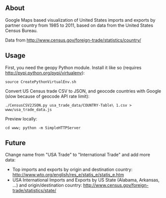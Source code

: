 About
-----
Google Maps based visualization of United States imports and exports by partner country from 1985 to 2011, based on data from the United States Census Bureau.

Data from http://www.census.gov/foreign-trade/statistics/country/

Usage
-----
First, you need the geopy Python module. Install it like so (requires http://pypi.python.org/pypi/virtualenv):

    source CreatePythonVirtualEnv.sh

Convert US Census trade CSV to JSON, and geocode countries with Google (slow because of geocode API rate limit):

    ./CensusCSV2JSON.py usa_trade_data/COUNTRY-Table\ 1.csv > www/usa_trade_data.js

Preview locally:

    cd www; python -m SimpleHTTPServer

Future
------
Change name from "USA Trade" to "International Trade" and add more data:

* Top imports and exports by origin and destination country: http://www.wto.org/english/res_e/statis_e/statis_e.htm
* USA International Imports and Exports by US State (Alabama, Arkansas, ...) and origin/destination country: http://www.census.gov/foreign-trade/statistics/state/
